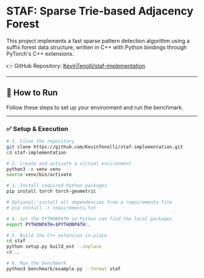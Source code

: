 # STAF: Sparse Trie-based Adjacency Forest

This project implements a fast sparse pattern detection algorithm using a suffix forest data structure, written in C++ with Python bindings through PyTorch's C++ extensions.

👉 GitHub Repository: [KevinTenolli/staf-implementation](https://github.com/KevinTenolli/staf-implementation)

---

## 🚀 How to Run

Follow these steps to set up your environment and run the benchmark.

---

### ✅ Setup & Execution

```bash
# 1. Clone the repository
git clone https://github.com/KevinTenolli/staf-implementation.git
cd staf-implementation

# 2. Create and activate a virtual environment
python3 -m venv venv
source venv/bin/activate

# 3. Install required Python packages
pip install torch torch-geometric

# Optional: install all dependencies from a requirements file
# pip install -r requirements.txt

# 4. Set the PYTHONPATH so Python can find the local packages
export PYTHONPATH=$PYTHONPATH:.

# 5. Build the C++ extension in-place
cd staf
python setup.py build_ext --inplace
cd ..

# 6. Run the benchmark
python3 benchmark/example.py --format staf

